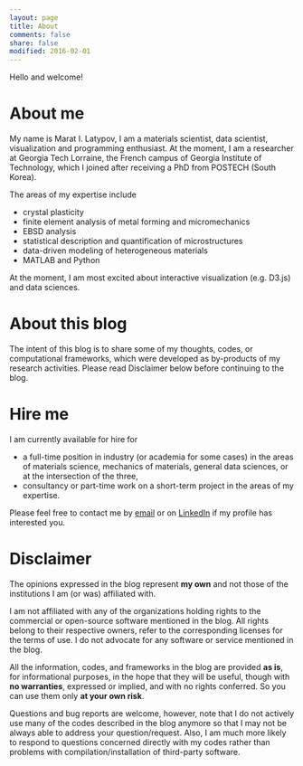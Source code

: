 ```yaml
---
layout: page
title: About
comments: false
share: false
modified: 2016-02-01
---
```


Hello and welcome!

# About me

My name is Marat I. Latypov, I am a materials scientist, data scientist, visualization and programming enthusiast. At the moment, I am a researcher at Georgia Tech Lorraine, the French campus of Georgia Institute of Technology, which I joined after receiving a PhD from POSTECH (South Korea).

The areas of my expertise include

- crystal plasticity
- finite element analysis of metal forming and micromechanics
- EBSD analysis
- statistical description and quantification of microstructures
- data-driven modeling of heterogeneous materials
- MATLAB and Python

At the moment, I am most excited about interactive visualization (e.g. D3.js) and data sciences.

# About this blog

The intent of this blog is to share some of my thoughts, codes, or computational frameworks, which were developed as by-products of my research activities. Please read Disclaimer below before continuing to the blog.

# Hire me

I am currently available for hire for

- a full-time position in industry (or academia for some cases) in the areas of materials science, mechanics of materials, general data sciences, or at the intersection of the three,
- consultancy or part-time work on a short-term project in the areas of my expertise.

Please feel free to contact me by [email](mailto:marat.latypov@georgiatech-metz.fr) or on [LinkedIn](https://www.linkedin.com/in/latmarat) if my profile has interested you.

# Disclaimer

The opinions expressed in the blog represent **my own** and not those of the institutions I am (or was) affiliated with.

I am not affiliated with any of the organizations holding rights to the commercial or open-source software mentioned in the blog. All rights belong to their respective owners, refer to the corresponding licenses for the terms of use. I do not advocate for any software or service mentioned in the blog.

All the information, codes, and frameworks in the blog are provided **as is**, for informational purposes, in the hope that they will be useful, though with **no warranties**, expressed or implied, and with no rights conferred. So you can use them only **at your own risk**.

Questions and bug reports are welcome, however, note that I do not actively use many of the codes described in the blog anymore so that I may not be always able to address your question/request. Also, I am much more likely to respond to questions concerned directly with my codes rather than problems with compilation/installation of third-party software.
